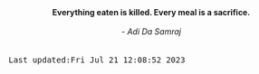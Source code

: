 
<div align="center"><b><span>Everything eaten is killed. Every meal is a sacrifice.</span></b><br><br><i> - Adi Da Samraj</i></div>
<br><br><kbd>Last updated:Fri Jul 21 12:08:52 2023</kbd>
